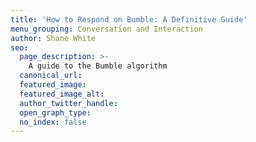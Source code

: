 ```yaml
---
title: 'How to Respond on Bumble: A Definitive Guide'
menu_grouping: Conversation and Interaction
author: Shane White
seo:
  page_description: >-
    A guide to the Bumble algorithm
  canonical_url:
  featured_image:
  featured_image_alt:
  author_twitter_handle:
  open_graph_type:
  no_index: false
---
```

